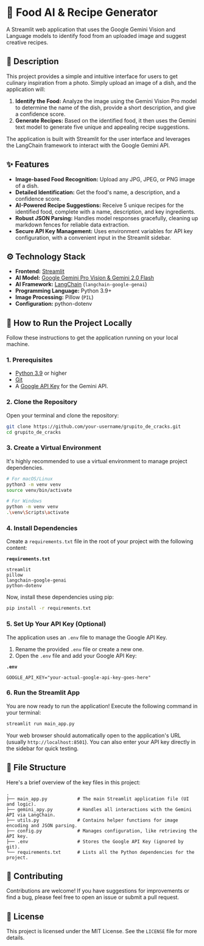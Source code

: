 # 🍔 Food AI & Recipe Generator

A Streamlit web application that uses the Google Gemini Vision and Language models to identify food from an uploaded image and suggest creative recipes.

 <!-- It's highly recommended to replace this with an actual screenshot of your app! -->

## 📜 Description

This project provides a simple and intuitive interface for users to get culinary inspiration from a photo. Simply upload an image of a dish, and the application will:

1.  **Identify the Food:** Analyze the image using the Gemini Vision Pro model to determine the name of the dish, provide a short description, and give a confidence score.
2.  **Generate Recipes:** Based on the identified food, it then uses the Gemini text model to generate five unique and appealing recipe suggestions.

The application is built with Streamlit for the user interface and leverages the LangChain framework to interact with the Google Gemini API.

## ✨ Features

- **Image-based Food Recognition:** Upload any JPG, JPEG, or PNG image of a dish.
- **Detailed Identification:** Get the food's name, a description, and a confidence score.
- **AI-Powered Recipe Suggestions:** Receive 5 unique recipes for the identified food, complete with a name, description, and key ingredients.
- **Robust JSON Parsing:** Handles model responses gracefully, cleaning up markdown fences for reliable data extraction.
- **Secure API Key Management:** Uses environment variables for API key configuration, with a convenient input in the Streamlit sidebar.

## ⚙️ Technology Stack

- **Frontend:** [Streamlit](https://streamlit.io/)
- **AI Model:** [Google Gemini Pro Vision & Gemini 2.0 Flash](https://deepmind.google/technologies/gemini/)
- **AI Framework:** [LangChain](https://www.langchain.com/) (`langchain-google-genai`)
- **Programming Language:** Python 3.9+
- **Image Processing:** Pillow (`PIL`)
- **Configuration:** python-dotenv

## 🚀 How to Run the Project Locally

Follow these instructions to get the application running on your local machine.

### 1. Prerequisites

- [Python 3.9](https://www.python.org/downloads/) or higher
- [Git](https://git-scm.com/)
- A [Google API Key](https://ai.google.dev/gemini-api/docs/api-key) for the Gemini API.

### 2. Clone the Repository

Open your terminal and clone the repository:

```bash
git clone https://github.com/your-username/grupito_de_cracks.git
cd grupito_de_cracks
```

### 3. Create a Virtual Environment

It's highly recommended to use a virtual environment to manage project dependencies.

```bash
# For macOS/Linux
python3 -m venv venv
source venv/bin/activate

# For Windows
python -m venv venv
.\venv\Scripts\activate
```

### 4. Install Dependencies

Create a `requirements.txt` file in the root of your project with the following content:

**`requirements.txt`**
```
streamlit
pillow
langchain-google-genai
python-dotenv
```

Now, install these dependencies using pip:

```bash
pip install -r requirements.txt
```

### 5. Set Up Your API Key (Optional)

The application uses an `.env` file to manage the Google API Key.

1.  Rename the provided `.env` file or create a new one.
2.  Open the `.env` file and add your Google API Key:

**`.env`**
```
GOOGLE_API_KEY="your-actual-google-api-key-goes-here"
```

### 6. Run the Streamlit App

You are now ready to run the application! Execute the following command in your terminal:

```bash
streamlit run main_app.py
```

Your web browser should automatically open to the application's URL (usually `http://localhost:8501`). You can also enter your API key directly in the sidebar for quick testing.

## 📁 File Structure

Here's a brief overview of the key files in this project:

```
.
├── main_app.py           # The main Streamlit application file (UI and logic).
├── gemini_apy.py         # Handles all interactions with the Gemini API via LangChain.
├── utils.py              # Contains helper functions for image encoding and JSON parsing.
├── config.py             # Manages configuration, like retrieving the API key.
├── .env                  # Stores the Google API Key (ignored by git).
└── requirements.txt      # Lists all the Python dependencies for the project.
```

## 🤝 Contributing

Contributions are welcome! If you have suggestions for improvements or find a bug, please feel free to open an issue or submit a pull request.

## 📝 License

This project is licensed under the MIT License. See the `LICENSE` file for more details.
